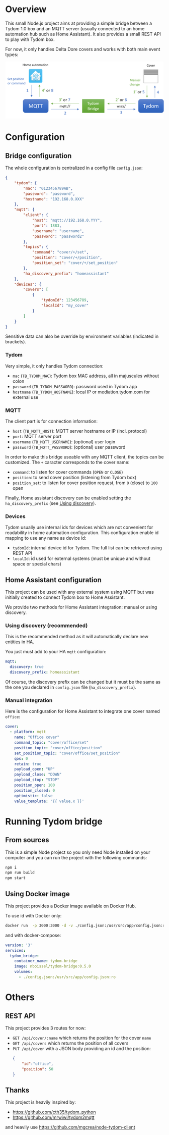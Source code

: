 # Overview

This small Node.js project aims at providing a simple bridge between a Tydom 1.0 box and an MQTT server (usually connected to an home automation hub such as Home Assistant).
It also provides a small REST API to play with Tydom box.

For now, it only handles Delta Dore covers and works with both main event types:

![Events types](doc/tydom-bridge_schema.png "Logo Title Text 1")


# Configuration

## Bridge configuration

The whole configuration is centralized in a config file `config.json`:
```json
{
	"tydom": {
		"mac": "0123456789AB",
		"password": "password",
		"hostname": "192.168.0.XXX"
	},
	"mqtt": {
		"client": {
			"host": "mqtt://192.168.0.YYY",
			"port": 1883,
			"username": "username",
			"password": "password2"
		},
		"topics": {
			"command": "cover/+/set",
			"position": "cover/+/position",
			"position_set": "cover/+/set_position"
		},
		"ha_discovery_prefix": "homeassistant" 
	},
	"devices": {
		"covers": [
			{
				"tydomId": 123456789,
				"localId": "my_cover"
			}
		]
	}
}
```
Sensitive data can also be override by environment variables (indicated in brackets).

### Tydom 
Very simple, it only handles Tydom connection:
- `mac` (`TB_TYDOM_MAC`): Tydom box MAC address, all in majuscules without colon
- `password` (`TB_TYDOM_PASSWORD`): password used in Tydom app
- `hostname` (`TB_TYDOM_HOSTNAME`): local IP or mediation.tydom.com for external use

### MQTT
The client part is for connection information:
- `host` (`TB_MQTT_HOST`): MQTT server hostname or IP (incl. protocol)
- `port`: MQTT server port
- `username` (`TB_MQTT_USERNAME`): (optional) user login
- `password` (`TB_MQTT_PASSWORD`): (optional) user password

In order to make this bridge useable with any MQTT client, the topics can be customized. The `+` caracter corresponds to the cover name:
- `command`: to listen for cover commands (`OPEN` or `CLOSE`) 
- `position`: to send cover position (listening from Tydom box)
- `position_set`: to listen for cover position request, from `0` (close) to `100` open

Finally, Home assistant discovery can be enabled setting the `ha_discovery_prefix` (see [Using discovery](#using-discovery-recommended)).

### Devices
Tydom usually use internal ids for devices which are not convenient for readability in home automation configuration. This configuration enable id mapping to use any name as device id:
- `tydomId`: internal device id for Tydom. The full list can be retrieved using REST API
- `localId`: id used for external systems (must be unique and without space or special chars) 


## Home Assistant configuration

This project can be used with any external system using MQTT but was initially created to connect Tydom box to Home Assistant.

We provide two methods for Home Assistant integration: manual or using discovery.

### Using discovery (recommended) 

This is the recommended method as it will automatically declare new entities in HA.

You just must add to your HA `mqtt` configuration:
```yaml
mqtt:
  discovery: true
  discovery_prefix: homeassistant
```
Of course, the discovery prefix can be changed but it must be the same as the one you declared in `config.json` file (`ha_discovery_prefix`).

### Manual integration

Here is the configuration for Home Assistant to integrate one cover named `office`:
```yaml
cover:
  - platform: mqtt
    name: "Office cover"
    command_topic: "cover/office/set"
    position_topic: "cover/office/position"
    set_position_topic: "cover/office/set_position"
    qos: 0
    retain: true
    payload_open: "UP"
	payload_close: "DOWN"
	payload_stop: "STOP"
    position_open: 100
    position_closed: 0
    optimistic: false
    value_template: '{{ value.x }}'
``` 

# Running Tydom bridge

## From sources

This is a simple Node project so you only need Node installed on your computer and you can run the project with the following commands:
```bash
npm i
npm run build
npm start
```

## Using Docker image

This project provides a Docker image available on Docker Hub.

To use id with Docker only:
```bash
docker run  -p 3000:3000 -d -v ./config.json:/usr/src/app/config.json:ro --name tydom-bridge nboissel/tydom-bridge:<version>
```

and with docker-compose:
```yaml
version: '3'
services:
  tydom_bridge:
    container_name: tydom-bridge
    image: nboissel/tydom-bridge:0.5.0
    volumes:
      - ./config.json:/usr/src/app/config.json:ro
```

# Others

## REST API

This project provides 3 routes for now:
- `GET /api/cover/:name` which returns the position for the cover `name`
- `GET /api/covers` which returns the position of all covers
- `PUT /api/cover` with a JSON body providing an id and the position:
	```json
	{
		"id":"office",
		"position": 50
	}
	``` 


## Thanks

This project is heavily inspired by:
- https://github.com/cth35/tydom_python
- https://github.com/mrwiwi/tydom2mqtt

and heavily use https://github.com/mgcrea/node-tydom-client